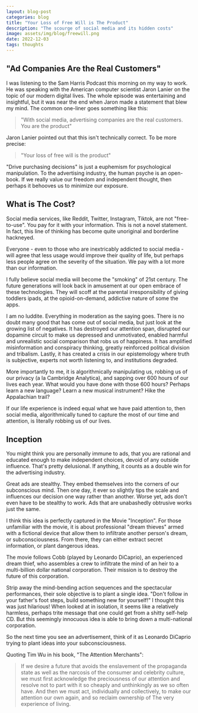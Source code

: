 ```yaml
---
layout: blog-post
categories: blog
title: "Your Loss of Free Will is The Product"
description: "The scourge of social media and its hidden costs"
image: assets/img/blog/freewill.png
date: 2022-12-03
tags: thoughts
---
```


## "Ad Companies Are the Real Customers"

I was listening to the Sam Harris Podcast this morning on my way to work. He was speaking with the American computer scientist Jaron Lanier on the topic of our modern digital lives. The whole episode was entertaining and insightful, but it was near the end when Jaron made a statement that blew my mind. The common one-liner goes something like this:

> "With social media, advertising companies are the real customers. You are the product"

Jaron Lanier pointed out that this isn't technically correct. To be more precise:

> "Your loss of free will is the product"

"Drive purchasing decisions" is just a euphemism for psychological manipulation. To the advertising industry, the human psyche is an open-book. If we really value our freedom and independent thought, then perhaps it behooves us to minimize our exposure.

## What is The Cost?

Social media services, like Reddit, Twitter, Instagram, Tiktok, are not "free-to-use". You pay for it with your information. This is not a novel statement. In fact, this line of thinking has become quite unoriginal and borderline hackneyed. 

Everyone - even to those who are inextricably addicted to social media - will agree that less usage would improve their quality of life, but perhaps less people agree on the severity of the situation. We pay with a lot more than our information.

I fully believe social media will become the "smoking" of 21st century. The future generations will look back in amusement at our open embrace of these technologies. They will scoff at the parental irresponsibility of giving toddlers ipads, at the opioid-on-demand, addictive nature of some the apps. 

I am no luddite. Everything in moderation as the saying goes. There is no doubt many good that has come out of social media, but just look at the growing list of negatives. It has destroyed our attention span, disrupted our dopamine circuit to make us depressed and unmotivated, enabled harmful and unrealistic social comparison that robs us of happiness. It has amplified misinformation and conspiracy thinking, greatly reinforced political division and tribalism. Lastly, it has created a crisis in our epistemology where truth is subjective, experts not worth listening to, and institutions degraded.

More importantly to me, it is algorithmically manipulating us, robbing us of our privacy (a la Cambridge Analytica), and sapping over 600 hours of our lives each year. What would you have done with those 600 hours? Perhaps learn a new language? Learn a new musical instrument? Hike the Appalachian trail?

If our life experience is indeed equal what we have paid attention to, then social media, algorithmically tuned to capture the most of our time and attention, is literally robbing us of our lives.

## Inception

You might think you are personally immune to ads, that you are rational and educated enough to make independent choices, devoid of any outside influence. That's pretty delusional. If anything, it counts as a double win for the advertising industry.

Great ads are stealthy. They embed themselves into the corners of our subconscious mind. Then one day, it ever so slightly tips the scale and influences our decision one way rather than another. Worse yet, ads don't even have to be stealthy to work. Ads that are unabashedly obtrusive works just the same.

I think this idea is perfectly captured in the Movie "Inception". For those unfamiliar with the movie, it is about professional "dream thieves" armed with a fictional device that allow them to infiltrate another person's dream, or subconsciousness. From there, they can either extract secret information, or plant dangerous ideas.

The movie follows Cobb (played by Leonardo DiCaprio), an experienced dream thief, who assembles a crew to infiltrate the mind of an heir to a multi-billion dollar national corporation. Their mission is to destroy the future of this corporation. 

Strip away the mind-bending action sequences and the spectacular performances, their sole objective is to plant a single idea. "Don't follow in your father's foot steps, build something new for yourself!" I thought this was just hilarious! When looked at in isolation, it seems like a relatively harmless, perhaps trite message that one could get from a shitty self-help CD. But this seemingly innocuous idea is able to bring down a multi-national corporation.

So the next time you see an advertisement, think of it as Leonardo DiCaprio trying to plant ideas into your subconsciousness.

Quoting Tim Wu in his book, "The Attention Merchants":

> If we desire a future that avoids the enslavement of the propaganda state as well as the narcosis of the consumer and celebrity culture, we must first acknowledge the preciousness of our attention and resolve not to part with it so cheaply and unthinkingly as we so often have. And then we must act, individually and collectively, to make our attention our own again, and so reclaim ownership of The very experience of living.

